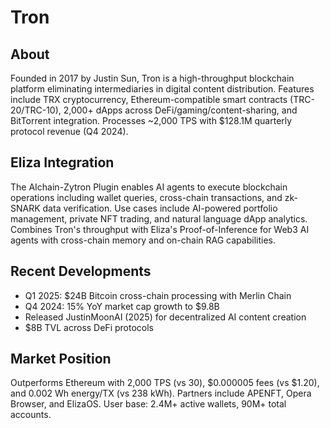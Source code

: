 # Tron

## About
Founded in 2017 by Justin Sun, Tron is a high-throughput blockchain platform eliminating intermediaries in digital content distribution. Features include TRX cryptocurrency, Ethereum-compatible smart contracts (TRC-20/TRC-10), 2,000+ dApps across DeFi/gaming/content-sharing, and BitTorrent integration. Processes ~2,000 TPS with $128.1M quarterly protocol revenue (Q4 2024).

## Eliza Integration
The AIchain-Zytron Plugin enables AI agents to execute blockchain operations including wallet queries, cross-chain transactions, and zk-SNARK data verification. Use cases include AI-powered portfolio management, private NFT trading, and natural language dApp analytics. Combines Tron's throughput with Eliza's Proof-of-Inference for Web3 AI agents with cross-chain memory and on-chain RAG capabilities.

## Recent Developments
- Q1 2025: $24B Bitcoin cross-chain processing with Merlin Chain
- Q4 2024: 15% YoY market cap growth to $9.8B
- Released JustinMoonAI (2025) for decentralized AI content creation
- $8B TVL across DeFi protocols

## Market Position
Outperforms Ethereum with 2,000 TPS (vs 30), $0.000005 fees (vs $1.20), and 0.002 Wh energy/TX (vs 238 kWh). Partners include APENFT, Opera Browser, and ElizaOS. User base: 2.4M+ active wallets, 90M+ total accounts.
